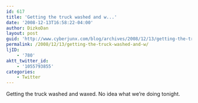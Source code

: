 ```yaml
---
id: 617
title: 'Getting the truck washed and w...'
date: '2008-12-13T16:58:22-04:00'
author: DizkoDan
layout: post
guid: 'http://www.cyberjunx.com/blog/archives/2008/12/13/getting-the-truck-washed-and-w/'
permalink: /2008/12/13/getting-the-truck-washed-and-w/
ljID:
    - '780'
aktt_twitter_id:
    - '1055793855'
categories:
    - Twitter
---
```


Getting the truck washed and waxed. No idea what we’re doing tonight.